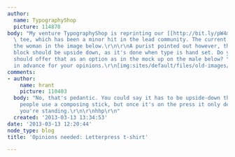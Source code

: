 ```yaml
---
author:
  name: TypographyShop
  picture: 114870
body: "My venture TypographyShop is reprinting our [[http://bit.ly/pW4mgu|\"Letterpress\"]]
  \ tee, which has been a minor hit in the lead community. The current design is on
  the woman in the image below.\r\n\r\nA purist pointed out however, that the copy
  block should be upside down, as it's done when type is hand set. Do you feel we
  should offer that as an option as in the mock up on the male below? \r\n\r\nThanks
  in advance for your opinions.\r\n[img:sites/default/files/old-images/letterpress-upside-down-alt_4885.jpg]"
comments:
- author:
    name: hrant
    picture: 110403
  body: "No, that's pedantic. You could say it has to be upside-down the way most
    people use a composing stick, but once it's on the press it only depends on where
    you're standing.\r\n\r\nhhp\r\n"
  created: '2013-03-13 13:34:53'
date: '2013-03-13 12:20:44'
node_type: blog
title: 'Opinions needed: Letterpress t-shirt'

---
```

